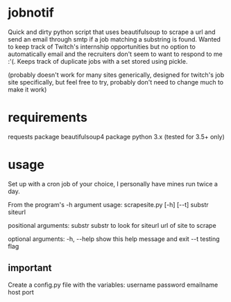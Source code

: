 # jobnotif
Quick and dirty python script that uses beautifulsoup to scrape a url and send an email through smtp if a job matching a substring is found.
Wanted to keep track of Twitch's internship opportunities but no option to automatically email and the recruiters don't seem to want to respond to me :'(.
Keeps track of duplicate jobs with a set stored using pickle.

(probably doesn't work for many sites generically, designed for twitch's job site specifically, but feel free to try, probably don't need to change much to make it work)

# requirements
requests package
beautifulsoup4 package
python 3.x (tested for 3.5+ only)

# usage
Set up with a cron job of your choice, I personally have mines run twice a day.

From the program's -h argument
usage: scrapesite.py [-h] [--t] substr siteurl

positional arguments:
  substr      substr to look for
  siteurl     url of site to scrape

optional arguments:
  -h, --help  show this help message and exit
  --t         testing flag
  
## important
Create a config.py file with the variables:
username
password
emailname
host
port
